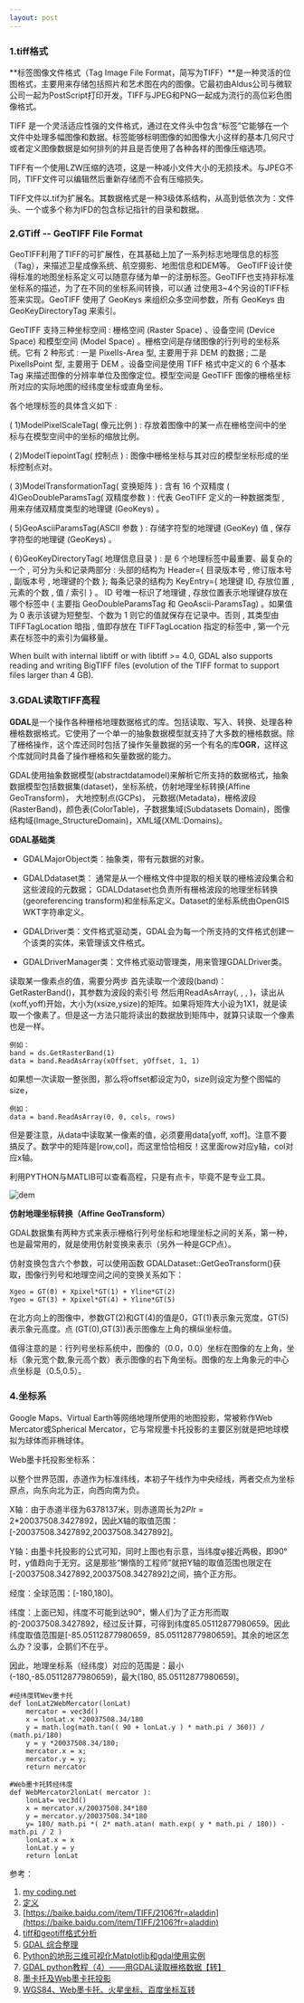 ```yaml
---
layout: post
---
```


### 1.tiff格式

**标签图像文件格式（Tag Image File Format，简写为TIFF）**是一种灵活的位图格式，主要用来存储包括照片和艺术图在内的图像。它最初由Aldus公司与微软公司一起为PostScript打印开发。TIFF与JPEG和PNG一起成为流行的高位彩色图像格式。

TIFF 是一个灵活适应性强的文件格式，通过在文件头中包含“标签”它能够在一个文件中处理多幅图像和数据。标签能够标明图像的如图像大小这样的基本几何尺寸或者定义图像数据是如何排列的并且是否使用了各种各样的图像压缩选项。

TIFF有一个使用LZW压缩的选项，这是一种减小文件大小的无损技术。与JPEG不同，TIFF文件可以编辑然后重新存储而不会有压缩损失。

TIFF文件以.tif为扩展名。其数据格式是一种3级体系结构，从高到低依次为：文件头、一个或多个称为IFD的包含标记指针的目录和数据。

### 2.GTiff -- GeoTIFF File Format

GeoTIFF利用了TIFF的可扩展性，在其基础上加了一系列标志地理信息的标签（Tag），来描述卫星成像系统、航空摄影、地图信息和DEM等。 GeoTIFF设计使得标准的地图坐标系定义可以随意存储为单一的注册标签。GeoTIFF也支持非标准坐标系的描述，为了在不同的坐标系间转换，可以通 过使用3~4个另设的TIFF标签来实现。GeoTIFF 使用了 GeoKeys 来组织众多空间参数，所有 GeoKeys 由 GeoKeyDirectoryTag 来索引。

GeoTIFF 支持三种坐标空间 : 栅格空间 (Raster Space) 、设备空间 (Device Space) 和模型空间 (Model Space) 。栅格空间是存储图像的行列号的坐标系统。它有 2 种形式 : 一是 PixelIs-Area 型, 主要用于非 DEM 的数据 ; 二是 PixelIsPoint 型, 主要用于 DEM 。设备空间是使用 TIFF 格式中定义的 6 个基本 Tag 来描述图像的分辨率单位及图像定位。模型空间是 GeoTIFF 图像的栅格坐标所对应的实际地图的经纬度坐标或直角坐标。

各个地理标签的具体含义如下 :

( 1)ModelPixelScaleTag( 像元比例 ) : 存放着图像中的某一点在栅格空间中的坐标与在模型空间中的坐标的缩放比例。

( 2)ModelTiepointTag( 控制点 ) : 图像中栅格坐标与其对应的模型坐标形成的坐标控制点对。

( 3)ModelTransformationTag( 变换矩阵 ) : 含有 16 个双精度 ( 4)GeoDoubleParamsTag( 双精度参数 ) : 代表 GeoTIFF 定义的一种数据类型 , 用来存储双精度类型的地理键 (GeoKeys) 。

( 5)GeoAsciiParamsTag(ASCII 参数 ) : 存储字符型的地理键 (GeoKey) 值 , 保存字符型的地理键 (GeoKeys) 。

( 6)GeoKeyDirectoryTag( 地理信息目录 ) : 是 6 个地理标签中最重要、最复杂的一个 , 可分为头和记录两部分 : 头部的结构为 Header={ 目录版本号 , 修订版本号 , 副版本号 , 地理键的个数 }; 每条记录的结构为 KeyEntry={ 地理键 ID, 存放位置 , 元素的个数 , 值 / 索引 } 。 ID 号唯一标识了地理键 , 存放位置表示地理键存放在哪个标签中 ( 主要指 GeoDoubleParamsTag 和 GeoAscii-ParamsTag) 。如果值为 0 表示该键为短整型、个数为 1 则它的值就保存在记录中。否则 , 其类型由 TIFFTagLocation 暗指 , 值即存放在 TIFFTagLocation 指定的标签中 , 第一个元素在标签中的索引为偏移量。


When built with internal libtiff or with libtiff >= 4.0, GDAL also supports reading and writing BigTIFF files (evolution of the TIFF format to support files larger than 4 GB).

### 3.GDAL读取TIFF高程

**GDAL**是一个操作各种栅格地理数据格式的库。包括读取、写入、转换、处理各种栅格数据格式。它使用了一个单一的抽象数据模型就支持了大多数的栅格数据。除了栅格操作，这个库还同时包括了操作矢量数据的另一个有名的库**OGR**，这样这个库就同时具备了操作栅格和矢量数据的能力。


GDAL使用抽象数据模型(abstractdatamodel)来解析它所支持的数据格式，抽象数据模型包括数据集(dataset)，坐标系统，仿射地理坐标转换(Affine GeoTransform)， 大地控制点(GCPs)， 元数据(Metadata)，栅格波段(RasterBand)，颜色表(ColorTable)，子数据集域(Subdatasets Domain)，图像结构域(Image_StructureDomain)，XML域(XML:Domains)。

 
**GDAL基础类**

+ GDALMajorObject类：抽象类，带有元数据的对象。  

+ GDALDdataset类：
通常是从一个栅格文件中提取的相关联的栅格波段集合和这些波段的元数据；
GDALDdataset也负责所有栅格波段的地理坐标转换(georeferencing transform)和坐标系定义。Dataset的坐标系统由OpenGIS WKT字符串定义。　
+ GDALDriver类：文件格式驱动类，GDAL会为每一个所支持的文件格式创建一个该类的实体，来管理该文件格式。
+ GDALDriverManager类：文件格式驱动管理类，用来管理GDALDriver类。

>
读取某一像素点的值，需要分两步
首先读取一个波段(band)：GetRasterBand()，其参数为波段的索引号
然后用ReadAsArray(, , , )，读出从(xoff,yoff)开始，大小为(xsize,ysize)的矩阵。如果将矩阵大小设为1X1，就是读取一个像素了。但是这一方法只能将读出的数据放到矩阵中，就算只读取一个像素也是一样。
>
	例如：
	band = ds.GetRasterBand(1)
	data = band.ReadAsArray(xOffset, yOffset, 1, 1)
如果想一次读取一整张图，那么将offset都设定为0，size则设定为整个图幅的size，
>
	例如：
	data = band.ReadAsArray(0, 0, cols, rows)
但是要注意，从data中读取某一像素的值，必须要用data[yoff, xoff]。注意不要搞反了。数学中的矩阵是[row,col]，而这里恰恰相反！这里面row对应y轴，col对应x轴。


利用PYTHON与MATLIB可以查看高程，只是有点卡，毕竟不是专业工具。

![dem]({{site.baseurl}}/assets/2018-11-21/Figure_1.png)

**仿射地理坐标转换（Affine GeoTransform）**

GDAL数据集有两种方式来表示栅格行列号坐标和地理坐标之间的关系，第一种，也是最常用的，就是使用仿射变换来表示（另外一种是GCP点）。

仿射变换包含六个参数，可以使用函数 GDALDataset::GetGeoTransform()获取，图像行列号和地理空间之间的变换关系如下：

    Xgeo = GT(0) + Xpixel*GT(1) + Yline*GT(2)
    Ygeo = GT(3) + Xpixel*GT(4) + Yline*GT(5)
在北方向上的图像中，参数GT(2)和GT(4)的值是0，GT(1)表示象元宽度，GT(5)表示象元高度。点 (GT(0),GT(3))表示图像左上角的横纵坐标值。

值得注意的是：行列号坐标系统中，图像的（0.0，0.0）坐标在图像的左上角，坐标（象元宽个数,象元高个数）表示图像的右下角坐标。图像的左上角象元的中心点坐标是（0.5,0.5）。

### 4.坐标系
Google Maps、Virtual Earth等网络地理所使用的地图投影，常被称作Web Mercator或Spherical Mercator，它与常规墨卡托投影的主要区别就是把地球模拟为球体而非椭球体。

Web墨卡托投影坐标系：

以整个世界范围，赤道作为标准纬线，本初子午线作为中央经线，两者交点为坐标原点，向东向北为正，向西向南为负。

X轴：由于赤道半径为6378137米，则赤道周长为2*PI*r = 2*20037508.3427892，因此X轴的取值范围：[-20037508.3427892,20037508.3427892]。

Y轴：由墨卡托投影的公式可知，同时上图也有示意，当纬度φ接近两极，即90°时，y值趋向于无穷。这是那些“懒惰的工程师”就把Y轴的取值范围也限定在[-20037508.3427892,20037508.3427892]之间，搞个正方形。

经度：全球范围：[-180,180]。

纬度：上面已知，纬度不可能到达90°，懒人们为了正方形而取的-20037508.3427892，经过反计算，可得到纬度85.05112877980659。因此纬度取值范围是[-85.05112877980659，85.05112877980659]。其余的地区怎么办？没事，企鹅们不在乎。

因此，地理坐标系（经纬度）对应的范围是：最小(-180,-85.05112877980659)，最大(180, 85.05112877980659)。


	#经纬度转Wev墨卡托
	def lonLat2WebMercator(lonLat)
	    mercator = vec3d()
	    x = lonLat.x *20037508.34/180
	    y = math.log(math.tan(( 90 + lonLat.y ) * math.pi / 360)) / (math.pi/180)
	    y = y *20037508.34/180;
	    mercator.x = x;
	    mercator.y = y;
	    return mercator
	
	#Web墨卡托转经纬度
	def WebMercator2lonLat( mercator ):
	    lonLat= vec3d()
	    x = mercator.x/20037508.34*180
	    y = mercator.y/20037508.34*180
	    y= 180/ math.pi *( 2* math.atan( math.exp( y * math.pi / 180)) - math.pi / 2 )
	    lonLat.x = x
	    lonLat.y = y
	    return lonLat



参考：

1. [my coding.net](http://zhwa3232.coding.me/baibingqianlan.github.io/)
2. [定义]({{site.baseurl}}/assets/2018-10-16/3.bmp)
3. [https://baike.baidu.com/item/TIFF/2106?fr=aladdin](https://baike.baidu.com/item/TIFF/2106?fr=aladdin)
4. [tiff和geotiff格式分析](https://www.cnblogs.com/arxive/p/6746570.html)
5. [GDAL 综合整理](https://www.xuebuyuan.com/3221812.html)
6. [Python的地形三维可视化Matplotlib和gdal使用实例](https://www.jb51.net/article/130172.htm)
7. [GDAL python教程（4）——用GDAL读取栅格数据【转】](http://blog.sina.com.cn/s/blog_777d52410101qxp3.html)
8. [墨卡托及Web墨卡托投影](https://blog.csdn.net/liyan_gis/article/details/8021514)
9. [WGS84、Web墨卡托、火星坐标、百度坐标互转](https://blog.csdn.net/ji5ji/article/details/50866642)

